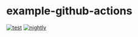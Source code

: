 # example-github-actions

[![test](https://github.com/0Tech/example-github-actions/actions/workflows/test.yml/badge.svg?branch=main)](https://github.com/0Tech/example-github-actions/actions/workflows/test.yml)
[![nightly](https://github.com/0Tech/example-github-actions/actions/workflows/publish.yml/badge.svg?event=schedule)](https://github.com/0Tech/example-github-actions/actions/workflows/publish.yml)
